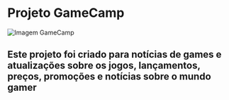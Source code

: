 # Projeto GameCamp

![Imagem GameCamp](download/gamecamp.png)

## Este projeto foi criado para notícias de games e atualizações sobre os jogos, lançamentos, preços, promoções e notícias sobre o mundo gamer
